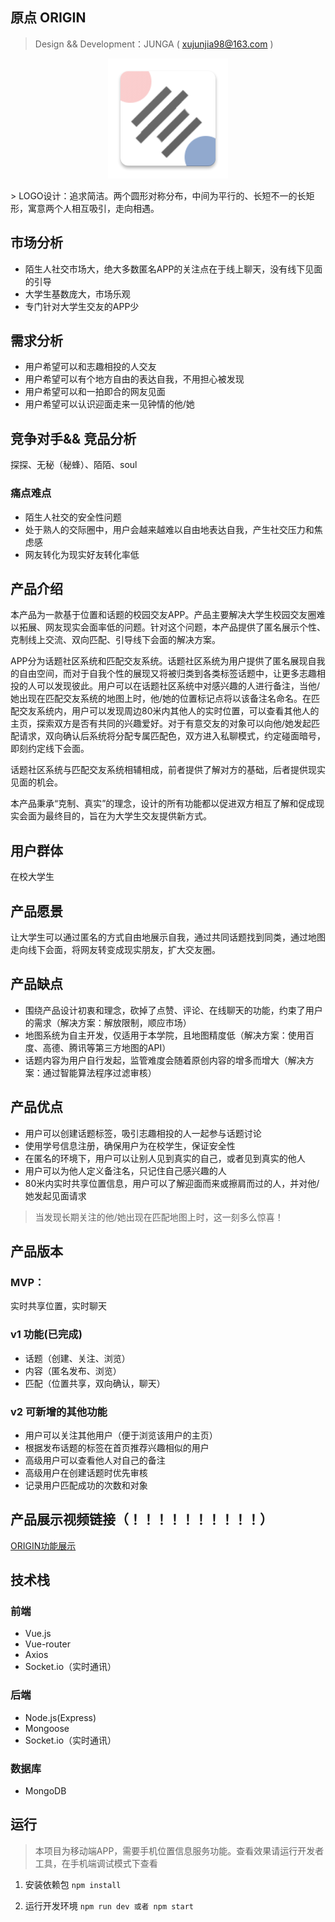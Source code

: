 ## 原点 ORIGIN
> Design && Development：JUNGA ( xujunjia98@163.com )

<div align=center>

![logo](./src/client/assets/logo.png)

</div>
> LOGO设计：追求简洁。两个圆形对称分布，中间为平行的、长短不一的长矩形，寓意两个人相互吸引，走向相遇。

## 市场分析
- 陌生人社交市场大，绝大多数匿名APP的关注点在于线上聊天，没有线下见面的引导
- 大学生基数庞大，市场乐观
- 专门针对大学生交友的APP少

## 需求分析
- 用户希望可以和志趣相投的人交友
- 用户希望可以有个地方自由的表达自我，不用担心被发现
- 用户希望可以和一拍即合的网友见面
- 用户希望可以认识迎面走来一见钟情的他/她

## 竞争对手&& 竞品分析
探探、无秘（秘蜂）、陌陌、soul

### 痛点难点
- 陌生人社交的安全性问题
- 处于熟人的交际圈中，用户会越来越难以自由地表达自我，产生社交压力和焦虑感
- 网友转化为现实好友转化率低

## 产品介绍
本产品为一款基于位置和话题的校园交友APP。产品主要解决大学生校园交友圈难以拓展、网友现实会面率低的问题。针对这个问题，本产品提供了匿名展示个性、克制线上交流、双向匹配、引导线下会面的解决方案。  

APP分为话题社区系统和匹配交友系统。话题社区系统为用户提供了匿名展现自我的自由空间，而对于自我个性的展现又将被归类到各类标签话题中，让更多志趣相投的人可以发现彼此。用户可以在话题社区系统中对感兴趣的人进行备注，当他/她出现在匹配交友系统的地图上时，他/她的位置标记点将以该备注名命名。在匹配交友系统内，用户可以发现周边80米内其他人的实时位置，可以查看其他人的主页，探索双方是否有共同的兴趣爱好。对于有意交友的对象可以向他/她发起匹配请求，双向确认后系统将分配专属匹配色，双方进入私聊模式，约定碰面暗号，即刻约定线下会面。  

话题社区系统与匹配交友系统相辅相成，前者提供了解对方的基础，后者提供现实见面的机会。  

本产品秉承“克制、真实”的理念，设计的所有功能都以促进双方相互了解和促成现实会面为最终目的，旨在为大学生交友提供新方式。

## 用户群体
在校大学生

## 产品愿景
让大学生可以通过匿名的方式自由地展示自我，通过共同话题找到同类，通过地图走向线下会面，将网友转变成现实朋友，扩大交友圈。

## 产品缺点
- 围绕产品设计初衷和理念，砍掉了点赞、评论、在线聊天的功能，约束了用户的需求（解决方案：解放限制，顺应市场）
- 地图系统为自主开发，仅适用于本学院，且地图精度低（解决方案：使用百度、高德、腾讯等第三方地图的API）
- 话题内容为用户自行发起，监管难度会随着原创内容的增多而增大（解决方案：通过智能算法程序过滤审核）

## 产品优点
- 用户可以创建话题标签，吸引志趣相投的人一起参与话题讨论
- 使用学号信息注册，确保用户为在校学生，保证安全性
- 在匿名的环境下，用户可以让别人见到真实的自己，或者见到真实的他人
- 用户可以为他人定义备注名，只记住自己感兴趣的人
- 80米内实时共享位置信息，用户可以了解迎面而来或擦肩而过的人，并对他/她发起见面请求
> 当发现长期关注的他/她出现在匹配地图上时，这一刻多么惊喜！

## 产品版本
### MVP：
实时共享位置，实时聊天

### v1 功能(已完成)
- 话题（创建、关注、浏览）
- 内容（匿名发布、浏览）
- 匹配（位置共享，双向确认，聊天）

### v2 可新增的其他功能
- 用户可以关注其他用户（便于浏览该用户的主页）
- 根据发布话题的标签在首页推荐兴趣相似的用户
- 高级用户可以查看他人对自己的备注
- 高级用户在创建话题时优先审核
- 记录用户匹配成功的次数和对象

## 产品展示视频链接（！！！！！！！！！！）
[ORIGIN功能展示](https://v.youku.com/v_show/id_XNDE4MDY0NjQ4OA==.html?x=&sharefrom=android&sharekey=c2184bbc0fdfd336cfbd28d4cd8bd8764)

## 技术栈

### 前端
- Vue.js
- Vue-router
- Axios
- Socket.io（实时通讯）

### 后端
- Node.js(Express)
- Mongoose
- Socket.io（实时通讯）

### 数据库
- MongoDB


## 运行
> 本项目为移动端APP，需要手机位置信息服务功能。查看效果请运行开发者工具，在手机端调试模式下查看
1. 安装依赖包
   `npm install`

2. 运行开发环境
   `npm run dev 或者 npm start` 


